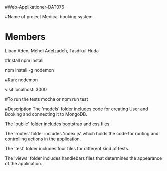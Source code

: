 #Web-Applikationer-DAT076
 
#Name of project
Medical booking system

# Members
Liban Aden, Mehdi Adelzadeh, Tasdikul Huda

#Install
npm install

npm install -g nodemon

#Run:
nodemon

visit localhost: 3000

#To run the tests
mocha or npm run test

#Description
The 'models' folder includes code for creating User and Booking and connecting it to MongoDB.

The 'public' folder includes bootstrap and css files.

The 'routes' folder includes 'index.js' which holds the code for routing and controlling actions in the application.

The 'test' folder includes four files for different kind of tests.

The 'views' folder includes handlebars files that determines the appearance of the application.